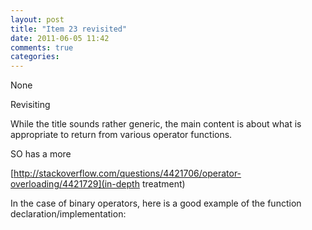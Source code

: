 ```yaml
---
layout: post
title: "Item 23 revisited"
date: 2011-06-05 11:42
comments: true
categories: 
---
```


None


Revisiting 



While the title sounds rather generic, the main content is about what is appropriate to return from various operator functions.




SO has a more 

[http://stackoverflow.com/questions/4421706/operator-overloading/4421729](in-depth treatment)



In the case of binary operators, here is a good example of the function declaration/implementation:



